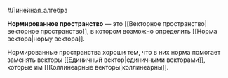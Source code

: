 #Линейная_алгебра 

**Нормированное пространство** — это [[Векторное пространство|векторное пространство]], в котором возможно определить [[Норма вектора|норму вектора]].

Нормированные пространства хороши тем, что в них норма помогает заменять векторы [[Единичный вектор|единичными векторами]], которые им [[Коллинеарные векторы|коллинеарны]].